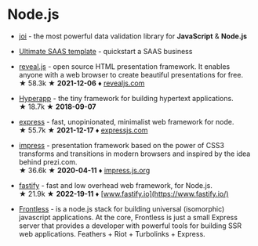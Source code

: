 # Node.js

* [joi](https://github.com/sideway/joi) - the most powerful data validation library for **JavaScript** & **Node.js**

* [Ultimate SAAS template](https://github.com/gmpetrov/ultimate-saas-ts) - quickstart a SAAS business

* [reveal.js](https://github.com/hakimel/reveal.js) - open source HTML presentation framework. It enables anyone with a web browser to create beautiful presentations for free.  
&#9733; 58.3k &#9733; **2021-12-06** &#9830; [revealjs.com](https://revealjs.com/)

* [Hyperapp](https://github.com/jorgebucaran/hyperapp) - the tiny framework for building hypertext applications.  
&#9733; 18.7k &#9733; **2018-09-07**

* [express](https://github.com/expressjs/express) - fast, unopinionated, minimalist web framework for node.  
&#9733; 55.7k &#9733; **2021-12-17** &#9830; [expressjs.com](https://expressjs.com/)

* [impress](https://github.com/impress/impress.js) - presentation framework based on the power of CSS3 transforms and transitions in modern browsers and inspired by the idea behind prezi.com.    
&#9733; 36.6k &#9733; **2020-04-11** &#9830; [impress.js.org](http://impress.js.org/)

* [fastify](https://github.com/fastify/fastify) - fast and low overhead web framework, for Node.js.  
&#9733; 21.9k &#9733; **2022-19-11** &#9830; [www.fastify.io](https://www.fastify.io/)

* [Frontless](https://github.com/nesterow/frontless) - is a node.js stack for building universal (isomorphic) javascript applications. At the core, Frontless is just a small Express server that provides a developer with powerful tools for building SSR web applications. Feathers + Riot + Turbolinks + Express.
